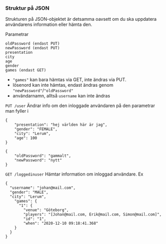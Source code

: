 ### Struktur på JSON
Strukturen på JSON-objektet är detsamma oavsett om du ska uppdatera användarens information eller hämta den.

Parametrar
```
oldPassword (endast PUT)
newPassword (endast PUT)
presentation
city
age
gender
games (endast GET)
```


* ```"games"``` kan bara hämtas via GET, inte ändras via PUT.
* lösenord kan inte hämtas, endast ändras genom ```"newPassword"```/```"oldPassword"```
* användarnamn, alltså `username` kan inte ändras

`PUT /user` Ändrar info om den inloggade användaren på den parametrar man fyller i
```
{
	"presentation": "hej världen här är jag",
	"gender": "FEMALE",
	"city": "Lerum",
	"age": 100
}
```
```
{
	"oldPassword": "gammalt",
	"newPassword": "nytt"
}
```


`GET /loggedinuser`
Hämtar information om inloggad användare. Ex

``` 
{
  "username": "johan@mail.com",
  "gender": "MALE",
  "city": "Lerum",
    "games": {
      "1": {
        "venue": "Göteborg",
        "players": "[Johan@mail.com, Erik@mail.com, Simon@mail.com]",
        "id": "1",
        "when": "2020-12-10 09:18:41.368"
    }
  }
}
  ```
